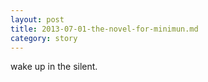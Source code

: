 ```yaml
---
layout: post
title: 2013-07-01-the-novel-for-minimun.md
category: story
---
```


wake up in the silent.

